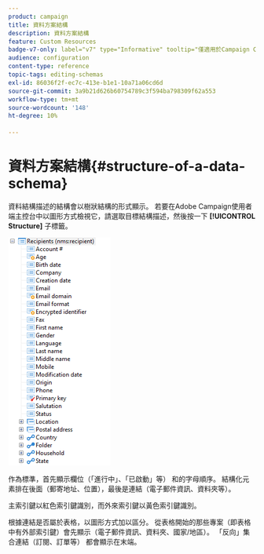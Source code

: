 ```yaml
---
product: campaign
title: 資料方案結構
description: 資料方案結構
feature: Custom Resources
badge-v7-only: label="v7" type="Informative" tooltip="僅適用於Campaign Classic v7"
audience: configuration
content-type: reference
topic-tags: editing-schemas
exl-id: 86036f2f-ec7c-413e-b1e1-10a71a06cd6d
source-git-commit: 3a9b21d626b60754789c3f594ba798309f62a553
workflow-type: tm+mt
source-wordcount: '148'
ht-degree: 10%

---
```


# 資料方案結構{#structure-of-a-data-schema}

資料結構描述的結構會以樹狀結構的形式顯示。 若要在Adobe Campaign使用者端主控台中以圖形方式檢視它，請選取目標結構描述，然後按一下 **[!UICONTROL Structure]** 子標籤。

![](assets/d_ncs_integration_schema_arbo.png)

作為標準，首先顯示欄位（「進行中」、「已啟動」等） 和的字母順序。 結構化元素排在後面（郵寄地址、位置），最後是連結（電子郵件資訊、資料夾等）。

主索引鍵以紅色索引鍵識別，而外來索引鍵以黃色索引鍵識別。

根據連結是否屬於表格，以圖形方式加以區分。 從表格開始的那些專案（即表格中有外部索引鍵）會先顯示（電子郵件資訊、資料夾、國家/地區）。 「反向」集合連結（訂閱、訂單等） 都會顯示在末端。
